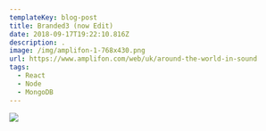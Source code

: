 ```yaml
---
templateKey: blog-post
title: Branded3 (now Edit)
date: 2018-09-17T19:22:10.816Z
description: .
image: /img/amplifon-1-768x430.png
url: https://www.amplifon.com/web/uk/around-the-world-in-sound
tags:
  - React
  - Node
  - MongoDB
---
```


![](/img/amplifon-1-768x430.png)
